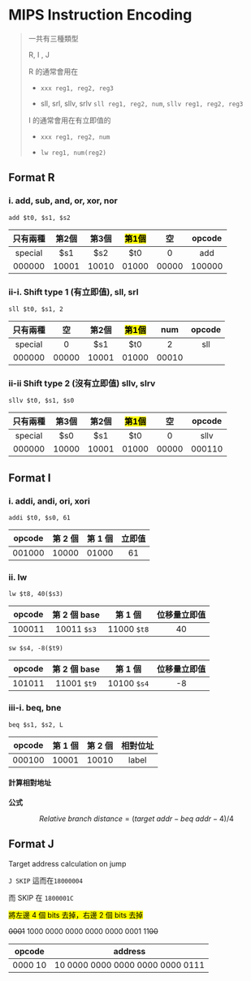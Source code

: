 # MIPS Instruction Encoding

> 一共有三種類型
> 
> R, I , J
> 
> R 的通常會用在 
> 
> + `xxx reg1, reg2, reg3` 
> 
> + sll, srl, sllv, srlv `sll reg1, reg2, num`, `sllv reg1, reg2, reg3`
> 
> I 的通常會用在有立即值的
> 
> + `xxx reg1, reg2, num`
> 
> + `lw reg1, num(reg2)`

## Format R

### i. add, sub, and, or, xor, nor

`add $t0, $s1, $s2`

| 只有兩種    | 第2個   | 第3個   | <mark>第1個</mark> | 空     | opcode |
|:-------:|:-----:|:-----:|:----------------:|:-----:|:------:|
| special | $s1   | $s2   | $t0              | 0     | add    |
| 000000  | 10001 | 10010 | 01000            | 00000 | 100000 |

### ii-i. Shift type 1 (有立即值), sll, srl

`sll $t0, $s1, 2`

| 只有兩種    | 空     | 第2個   | <mark>第1個</mark> | num   | opcode |
|:-------:|:-----:|:-----:|:----------------:|:-----:|:------:|
| special | 0     | $s1   | $t0              | 2     | sll    |
| 000000  | 00000 | 10001 | 01000            | 00010 |        |

### ii-ii Shift type 2 (沒有立即值) sllv, slrv

`sllv $t0, $s1, $s0`

| 只有兩種    | 第3個   | 第2個   | <mark>**第1個**</mark> | 空     | opcode |
|:-------:|:-----:|:-----:|:--------------------:|:-----:|:------:|
| special | $s0   | $s1   | $t0                  | 0     | sllv   |
| 000000  | 10000 | 10001 | 01000                | 00000 | 000110 |

## Format I

### i. addi, andi, ori, xori

`addi $t0, $s0, 61`

| opcode | 第 2 個 | 第 1 個 | 立即值 |
|:------:|:-----:|:-----:|:---:|
| 001000 | 10000 | 01000 | 61  |

### ii. lw

`lw $t8, 40($s3)`

| opcode | 第 2 個 base |   第 1 個   | 位移量立即值 |
| :----: | :----------: | :---------: | :----------: |
| 100011 | 10011 `$s3`  | 11000 `$t8` |      40      |

`sw $s4, -8($t9)`

| opcode | 第 2 個 base |   第 1 個   | 位移量立即值 |
| :----: | :----------: | :---------: | :----------: |
| 101011 | 11001 `$t9`  | 10100 `$s4` |      -8      |

### iii-i. beq, bne

`beq $s1, $s2, L`

| opcode | 第 1 個 | 第 2 個 | 相對位址  |
|:------:|:-----:|:-----:|:-----:|
| 000100 | 10001 | 10010 | label |

#### 計算相對地址

**公式**

$$
Relative\ branch\ distance = (target\ addr - beq\ addr-4)/4
$$

## Format J

Target address calculation on jump

`J SKIP` 這而在`18000004` 

而 SKIP 在 `1800001C`

<mark>將左邊 4 個 bits 去掉，右邊 2 個 bits 去掉</mark>

~~0001~~ 1000 0000 0000 0000 0000 0001 11~~00~~

| opcode  | address                          |
|:-------:|:--------------------------------:|
| 0000 10 | 10 0000 0000 0000 0000 0000 0111 |


